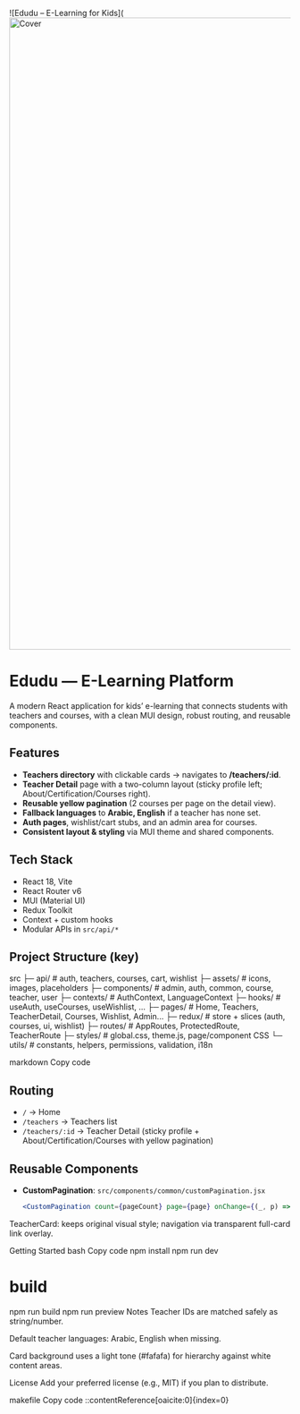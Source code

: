 ![Edudu – E-Learning for Kids](<img width="1440" height="1130" alt="Cover" src="https://github.com/user-attachments/assets/70dda61a-6e6d-43b1-b85f-fcb89a9e787a" />
# Edudu — E-Learning Platform

A modern React application for kids’ e-learning that connects students with teachers and courses, with a clean MUI design, robust routing, and reusable components.

## Features
- **Teachers directory** with clickable cards → navigates to **/teachers/:id**.
- **Teacher Detail** page with a two-column layout (sticky profile left; About/Certification/Courses right).
- **Reusable yellow pagination** (2 courses per page on the detail view).
- **Fallback languages** to **Arabic, English** if a teacher has none set.
- **Auth pages**, wishlist/cart stubs, and an admin area for courses.
- **Consistent layout & styling** via MUI theme and shared components.

## Tech Stack
- React 18, Vite
- React Router v6
- MUI (Material UI)
- Redux Toolkit
- Context + custom hooks
- Modular APIs in `src/api/*`

## Project Structure (key)
src
├─ api/ # auth, teachers, courses, cart, wishlist
├─ assets/ # icons, images, placeholders
├─ components/ # admin, auth, common, course, teacher, user
├─ contexts/ # AuthContext, LanguageContext
├─ hooks/ # useAuth, useCourses, useWishlist, ...
├─ pages/ # Home, Teachers, TeacherDetail, Courses, Wishlist, Admin...
├─ redux/ # store + slices (auth, courses, ui, wishlist)
├─ routes/ # AppRoutes, ProtectedRoute, TeacherRoute
├─ styles/ # global.css, theme.js, page/component CSS
└─ utils/ # constants, helpers, permissions, validation, i18n

markdown
Copy code

## Routing
- `/` → Home  
- `/teachers` → Teachers list  
- `/teachers/:id` → Teacher Detail (sticky profile + About/Certification/Courses with yellow pagination)

## Reusable Components
- **CustomPagination**: `src/components/common/customPagination.jsx`  
  ```jsx
  <CustomPagination count={pageCount} page={page} onChange={(_, p) => setPage(p)} />
TeacherCard: keeps original visual style; navigation via transparent full-card link overlay.

Getting Started
bash
Copy code
npm install
npm run dev
# build
npm run build
npm run preview
Notes
Teacher IDs are matched safely as string/number.

Default teacher languages: Arabic, English when missing.

Card background uses a light tone (#fafafa) for hierarchy against white content areas.

License
Add your preferred license (e.g., MIT) if you plan to distribute.

makefile
Copy code
::contentReference[oaicite:0]{index=0}
